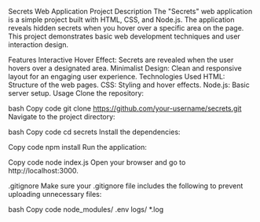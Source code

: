 Secrets Web Application
Project Description
The "Secrets" web application is a simple project built with HTML, CSS, and Node.js. The application reveals hidden secrets when you hover over a specific area on the page. This project demonstrates basic web development techniques and user interaction design.

Features
Interactive Hover Effect: Secrets are revealed when the user hovers over a designated area.
Minimalist Design: Clean and responsive layout for an engaging user experience.
Technologies Used
HTML: Structure of the web pages.
CSS: Styling and hover effects.
Node.js: Basic server setup.
Usage
Clone the repository:

bash
Copy code
git clone https://github.com/your-username/secrets.git
Navigate to the project directory:

bash
Copy code
cd secrets
Install the dependencies:

Copy code
npm install
Run the application:

Copy code
node index.js
Open your browser and go to http://localhost:3000.

.gitignore
Make sure your .gitignore file includes the following to prevent uploading unnecessary files:

bash
Copy code
node_modules/
.env
logs/
*.log









